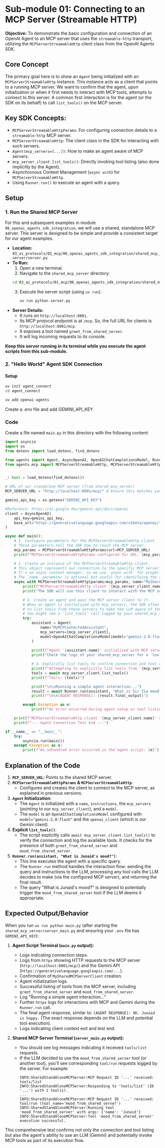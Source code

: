 # Sub-module 01: Connecting to an MCP Server (Streamable HTTP)

**Objective:** To demonstrate the basic configuration and connection of an OpenAI Agent to an MCP server that uses the `streamable-http` transport, utilizing the `MCPServerStreamableHttp` client class from the OpenAI Agents SDK.

## Core Concept

The primary goal here is to show an `Agent` being initialized with an `MCPServerStreamableHttp` instance. This instance acts as a client that points to a running MCP server. We want to confirm that the agent, upon initialization or when it first needs to interact with MCP tools, attempts to connect to this server. A common first interaction is for the agent (or the SDK on its behalf) to call `list_tools()` on the MCP server.

## Key SDK Concepts:

- `MCPServerStreamableHttpParams`: For configuring connection details to a `streamable-http` MCP server.
- `MCPServerStreamableHttp`: The client class in the SDK for interacting with such servers.
- `Agent(mcp_servers=[...])`: How to make an agent aware of MCP servers.
- `mcp_server_client.list_tools()`: Directly invoking tool listing (also done implicitly by the Agent).
- Asynchronous Context Management (`async with`) for `MCPServerStreamableHttp`.
- Using `Runner.run()` to execute an agent with a query.

## Setup

### 1. Run the Shared MCP Server

For this and subsequent examples in module `06_openai_agents_sdk_integration`, we will use a shared, standalone MCP server. This server is designed to be simple and provide a consistent target for our agent examples.

- **Location:** `03_ai_protocols/01_mcp/06_openai_agents_sdk_integration/shared_mcp_server/server.py`
- **To Run:**
  1.  Open a new terminal.
  2.  Navigate to the `shared_mcp_server` directory:
  ```bash
  cd 03_ai_protocols/01_mcp/06_openai_agents_sdk_integration/shared_mcp_server/
  ```
  3.  Execute the server script (using `uv run`):
      ```bash
      uv run python server.py
      ```
- **Server Details:**
  - It runs on `http://localhost:8001`.
  - Its MCP protocol endpoint is at `/mcp`. So, the full URL for clients is `http://localhost:8001/mcp`.
  - It exposes a tool named `greet_from_shared_server`.
  - It will log incoming requests to its console.

**Keep this server running in its terminal while you execute the agent scripts from this sub-module.**

### 2. "Hello World" Agent SDK Connection

#### Setup

```bash
uv init agent_connect
cd agent_connect

uv add openai-agents
```

Create a .env file and add GEMINI_API_KEY

### Code

Create a file named `main.py` in this directory with the following content:

```python
import asyncio
import os
from dotenv import load_dotenv, find_dotenv

from agents import Agent, AsyncOpenAI, OpenAIChatCompletionsModel, Runner
from agents.mcp import MCPServerStreamableHttp, MCPServerStreamableHttpParams


_: bool = load_dotenv(find_dotenv())

# URL of our standalone MCP server (from shared_mcp_server)
MCP_SERVER_URL = "http://localhost:8001/mcp/" # Ensure this matches your running server

gemini_api_key = os.getenv("GEMINI_API_KEY")

#Reference: https://ai.google.dev/gemini-api/docs/openai
client = AsyncOpenAI(
    api_key=gemini_api_key,
    base_url="https://generativelanguage.googleapis.com/v1beta/openai/",
)

async def main():
    # 1. Configure parameters for the MCPServerStreamableHttp client
    # These parameters tell the SDK how to reach the MCP server.
    mcp_params = MCPServerStreamableHttpParams(url=MCP_SERVER_URL)
    print(f"MCPServerStreamableHttpParams configured for URL: {mcp_params.get('url')}")

    # 2. Create an instance of the MCPServerStreamableHttp client.
    # This object represents our connection to the specific MCP server.
    # It's an async context manager, so we use `async with` for proper setup and teardown.
    # The `name` parameter is optional but useful for identifying the server in logs or multi-server setups.
    async with MCPServerStreamableHttp(params=mcp_params, name="MySharedMCPServerClient") as mcp_server_client:
        print(f"MCPServerStreamableHttp client '{mcp_server_client.name}' created and entered context.")
        print("The SDK will use this client to interact with the MCP server.")

        # 3. Create an agent and pass the MCP server client to it.
        # When an agent is initialized with mcp_servers, the SDK often attempts
        # to list tools from these servers to make the LLM aware of them.
        # You might see a `list_tools` call logged by your shared_mcp_server.
        try:
            assistant = Agent(
                name="MyMCPConnectedAssistant",
                mcp_servers=[mcp_server_client],
                model=OpenAIChatCompletionsModel(model="gemini-2.0-flash", openai_client=client),
            )
            
            print(f"Agent '{assistant.name}' initialized with MCP server: '{mcp_server_client.name}'.")
            print("Check the logs of your shared_mcp_server for a 'tools/list' request.")

            # 4. Explicitly list tools to confirm connection and tool discovery.
            print(f"Attempting to explicitly list tools from '{mcp_server_client.name}'...")
            tools = await mcp_server_client.list_tools()
            print(f"Tools: {tools}")

            print("\n\nRunning a simple agent interaction...")
            result = await Runner.run(assistant, "What is Sir Zia mood?")
            print(f"\n\n[AGENT RESPONSE]: {result.final_output}")

        except Exception as e:
            print(f"An error occurred during agent setup or tool listing: {e}")

    print(f"MCPServerStreamableHttp client '{mcp_server_client.name}' context exited.")
    print(f"--- Agent Connection Test End ---")

if __name__ == "__main__":
    try:
        asyncio.run(main())
    except Exception as e:
        print(f"An unhandled error occurred in the agent script: {e}")


```

## Explanation of the Code

1.  **`MCP_SERVER_URL`:** Points to the shared MCP server.
2.  **`MCPServerStreamableHttpParams` & `MCPServerStreamableHttp`**:
    - Configures and creates the client to connect to the MCP server, as explained in previous versions.
3.  **`Agent` Initialization**:
    - The `Agent` is initialized with a `name`, `instructions`, the `mcp_servers` (pointing to our `mcp_server_client`), and a `model`.
    - The `model` is an `OpenAIChatCompletionsModel` configured with `model="gemini-2.0-flash"` and the `openai_client` (which is our Gemini client).
4.  **Explicit `list_tools()`**:
    - The script explicitly calls `await mcp_server_client.list_tools()` to verify the connection and log the available tools. It checks for the presence of both `greet_from_shared_server` and `mood_from_shared_server`.
5.  **`Runner.run(assistant, "What is Junaid's mood?")`**:
    - This line executes the agent with a specific query.
    - The `Runner.run` method handles the interaction flow: sending the query and instructions to the LLM, processing any tool calls the LLM decides to make (via the configured MCP server), and returning the final result.
    - The query "What is Junaid's mood?" is designed to potentially trigger the `mood_from_shared_server` tool if the LLM deems it appropriate.

## Expected Output/Behavior

When you run `uv run python main.py` (after starting the `shared_mcp_server/server_main.py` and ensuring your `.env` file has `GEMINI_API_KEY`):

1.  **Agent Script Terminal (`main.py` output):**

    - Logs indicating connection steps.
    - Logs from `httpx` showing HTTP requests to the MCP server (`http://localhost:8001/mcp/`) and the Gemini API (`https://generativelanguage.googleapis.com/...`).
    - Confirmation of `MySharedMCPServerClient` creation.
    - Agent initialization logs.
    - Successful listing of tools from the MCP server, including `greet_from_shared_server` and `mood_from_shared_server`.
    - Log "Running a simple agent interaction..."
    - Further `httpx` logs for interactions with MCP and Gemini during the `Runner.run` call.
    - The final agent response, similar to: `[AGENT RESPONSE]: OK. Junaid is happy.` (The exact response depends on the LLM and potential tool execution).
    - Logs indicating client context exit and test end.

2.  **Shared MCP Server Terminal (`server_main.py` output):**
    - You should see log messages indicating it received `tools/list` requests.
    - If the LLM decided to use the `mood_from_shared_server` tool (or another tool), you'll see corresponding `tool/run` requests logged by the server. For example:
      ```
      INFO:SharedStandAloneMCPServer:MCP Request ID '...' received: tools/list
      INFO:SharedStandAloneMCPServer:Responding to 'tools/list' (ID '...') with 2 tool(s).
      ...
      INFO:SharedStandAloneMCPServer:MCP Request ID '...' received: tool/run (tool_name='mood_from_shared_server')
      INFO:SharedStandAloneMCPServer:Running tool 'mood_from_shared_server' with args: {'name': 'Junaid'}
      INFO:SharedStandAloneMCPServer:Tool 'mood_from_shared_server' execution successful.
      ```

This comprehensive test confirms not only the connection and tool listing but also the agent's ability to use an LLM (Gemini) and potentially invoke MCP tools as part of its execution flow.
